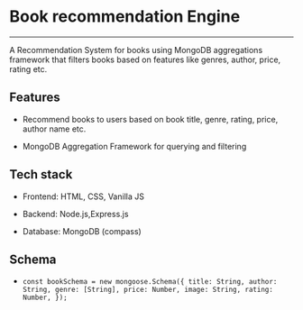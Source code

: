 # Book recommendation Engine
---
A Recommendation System for books using MongoDB aggregations framework that filters books based on features like genres, author, price, rating etc.

## Features
- Recommend books to users based on book title, genre, rating, price, author name etc.

- MongoDB Aggregation Framework for querying and filtering

## Tech stack
- Frontend: HTML, CSS, Vanilla JS

- Backend: Node.js,Express.js

- Database: MongoDB (compass)

## Schema 
- `const bookSchema = new mongoose.Schema({
  title: String,
  author: String,
  genre: [String],
  price: Number,
  image: String,
  rating: Number,
});`
